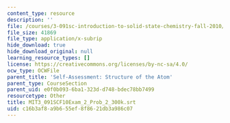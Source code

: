 ```yaml
---
content_type: resource
description: ''
file: /courses/3-091sc-introduction-to-solid-state-chemistry-fall-2010/c16b3af8a9b655ef8f8621db3a986c07_MIT3_091SCF10Exam_2_Prob_2_300k.vtt
file_size: 41869
file_type: application/x-subrip
hide_download: true
hide_download_original: null
learning_resource_types: []
license: https://creativecommons.org/licenses/by-nc-sa/4.0/
ocw_type: OCWFile
parent_title: 'Self-Assessment: Structure of the Atom'
parent_type: CourseSection
parent_uid: e0f0b093-6ba1-323d-d748-bdec78bb7499
resourcetype: Other
title: MIT3_091SCF10Exam_2_Prob_2_300k.srt
uid: c16b3af8-a9b6-55ef-8f86-21db3a986c07
---
```

